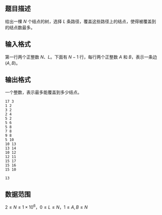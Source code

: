 ## 题目描述
给出一棵 $N$ 个结点的树，选择 $L$ 条路径，覆盖这些路径上的结点，使得被覆盖到的结点数最多。

## 输入格式
第一行两个正整数 $N$、$L$。下面有 $N-1$ 行，每行两个正整数 $A$ 和 $B$，表示一条边 $(A,B)$。

## 输出格式
一个整数，表示最多能覆盖到多少结点。

```input1
17 3
1 2
3 2
2 4
5 2
5 6
5 8
7 8
9 8
5 10
10 13
13 14
10 12
12 11
15 17
15 16
15 10
```
```output1
13
```

## 数据范围

$2 \le N \le 1 \times 10^6$，$0 \le L \le N$，$1 \le A, B \le N$
